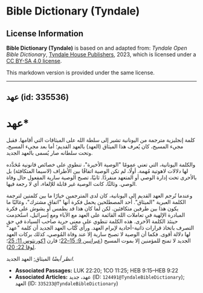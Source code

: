 # Bible Dictionary (Tyndale)

## License Information

**Bible Dictionary (Tyndale)** is based on and adapted from: _Tyndale Open Bible Dictionary_, [Tyndale House Publishers](https://tyndaleopenresources.com/), 2023, which is licensed under a [CC BY-SA 4.0 license](https://creativecommons.org/licenses/by-sa/4.0/legalcode.en).

This markdown version is provided under the same license.



--------------------------------

## عهد (id: 335536)

عهد\*
=====

كلمة إنجليزية مترجمة من اليونانية تشير إلى سلطة الله على الميثاقات التي أقامها. فقبل مجيء المسيح، كان يُعرف هذا الميثاق (العهد) بالعهد القديم؛ أما بعد مجيء المسيح، وتحت سلطانه صار يُسمى بالعهد الجديد.

والكلمة اليونانية، التي تعني عمومًا "الوصية الأخيرة"، تنطوي على خصائص قانونية مُحَدَّده لها دلالات لاهوتية مُهمة. أولًا، لم تكن الوصية اتفاقًا بين الأطراف (لاسيما المتكافئة) بل بالأحرى تحت إدارة الوصي أو المتعهد منفردًا. ثانيًا، تصبح الوصية سارية المفعول حال وفاة الوصي. وثالثًا، كانت الوصية غير قابلة للإلغاء، أي لا رجعة فيها. 

وعندما تُرجم العهد القديم إلى اليونانية، كان لدى المترجمين خيارًا ما بين كلمتين لترجمة الكلمة العبرية "الميثاق". أحد المصطلحين يحمل فكرة أنها "اتفاق مشترك"، وغالبًا ما يكون هذا بين طرفين متكافئين. لكن لما كان هذا قد يطمس أو يشوش على فكرة المبادرة الإلهية في تعاملات الله القائمة على العهد مع الآباء ومع إسرائيل، استُخدِمت حينئذ الكلمة الأخرى. هذه الكلمة تنطوي على معنى حرية صاحب السيادة في حق التصرف باتخاذ قرارات ذاتية\-أحادية لإبرام العهد. ورأى كُتّاب العهد الجديد أن كلمة "عهد" لها دلالة أقوى. فكما أن الوصية لا تصبح سارية إلا عند وفاة المُوصي، كذلك بركات العهد الجديد لا تمنح للمؤمنين إلا بموت المسيح ([عبرانيين 9: 15–22](https://ref.ly/Heb9:15-Heb9:22)؛ قارن [1كورنثوس 11: 25](https://ref.ly/1Cor11:25)؛ [لوقا 22: 20](https://ref.ly/Luke22:20)).

*انظر أيضًا* الميثاق; العهد الجديد.

* **Associated Passages:** LUK 22:20; 1CO 11:25; HEB 9:15–HEB 9:22
* **Associated Articles:** عهد، جديد (ID: `124491@TyndaleBibleDictionary`); العهد (ID: `335233@TyndaleBibleDictionary`)

